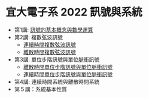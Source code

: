 <H1>宜大電子系 2022 訊號與系統 </H1>

* 第1講: [訊號的基本概念與數學運算](https://colab.research.google.com/github/luckguy/SS2022/blob/main/SS01.ipynb)
* 第2講: 複數弦波訊號
  * [連續時間複數弦波訊號](https://colab.research.google.com/github/luckguy/SS2022/blob/main/SS02_c.ipynb)
  * [離散時間複數弦波訊號](https://colab.research.google.com/github/luckguy/SS2022/blob/main/SS02_d.ipynb)
* 第3講: 單位步階訊號與單位脈衝訊號
  * [離散時間單位步階訊號與單位脈衝訊號](https://colab.research.google.com/github/luckguy/SS2022/blob/main/SS03_d.ipynb)
  * [連續時間單位步階訊號與單位脈衝訊號](https://colab.research.google.com/github/luckguy/SS2022/blob/main/SS03_c.ipynb)
* 第4講: 連續時間系統與離散時間系統
* 第５講：系統基本性質
